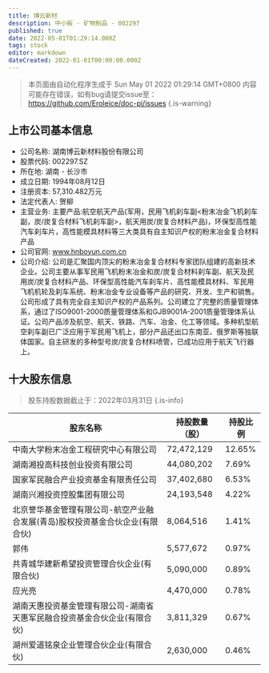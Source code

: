 ```yaml
---
title: 博云新材
description: 中小板 - 矿物制品 - 002297
published: true
date: 2022-05-01T01:29:14.000Z
tags: stock
editor: markdown
dateCreated: 2022-01-01T00:00:00.000Z
---
```


> 本页面由自动化程序生成于 Sun May 01 2022 01:29:14 GMT+0800
> 内容可能存在错误，如有bug请提交issue至：https://github.com/Eroleice/doc-pi/issues
{.is-warning}

## 上市公司基本信息
- 公司名称: 湖南博云新材料股份有限公司
- 股票代码: 002297.SZ
- 所在地: 湖南 - 长沙市
- 成立日期: 1994年08月12日
- 注册资本: 57,310.482万元
- 法定代表人: 贺柳
- 主营业务: 主要产品:航空航天产品(军用，民用飞机刹车副<粉末冶金飞机刹车副，炭/炭复合材料飞机刹车副>，航天用炭/炭复合材料产品)，环保型高性能汽车刹车片，高性能模具材料等三大类具有自主知识产权的粉末冶金复合材料产品
- 公司官网: www.hnboyun.com.cn
- 公司介绍: 公司是汇聚国内顶尖的粉末冶金复合材料专家团队组建的高新技术企业。公司主要从事军民用飞机粉末冶金和炭/炭复合材料刹车副、航天及民用炭/炭复合材料产品、环保型高性能汽车刹车片、高性能模具材料、军民用飞机机轮及刹车系统、粉末冶金专业设备等产品的研究、开发、生产和销售。公司形成了具有完全自主知识产权的产品系列。公司建立了完整的质量管理体系，通过了ISO9001-2000质量管理体系和GJB9001A-2001质量管理体系认证。公司产品涉及航空、航天、铁路、汽车、冶金、化工等领域。多种机型航空刹车副已广泛应用于军民用飞机上，部分产品还出口东南亚、俄罗斯等独联体国家。自主研发的多种型号炭/炭复合材料喷管，已成功应用于航天飞行器上。


## 十大股东信息
> 股东持股数据截止于：2022年03月31日
{.is-info}

| 股东名称 | 持股数量（股） | 持股比例 |
| --- | --- | --- |
| 中南大学粉末冶金工程研究中心有限公司 | 72,472,129 | 12.65% |
| 湖南湘投高科技创业投资有限公司 | 44,080,202 | 7.69% |
| 国家军民融合产业投资基金有限责任公司 | 37,402,680 | 6.53% |
| 湖南兴湘投资控股集团有限公司 | 24,193,548 | 4.22% |
| 北京誉华基金管理有限公司-航空产业融合发展(青岛)股权投资基金合伙企业(有限合伙) | 8,064,516 | 1.41% |
| 郭伟 | 5,577,672 | 0.97% |
| 共青城华建新希望投资管理合伙企业(有限合伙) | 5,090,000 | 0.89% |
| 应光亮 | 4,470,000 | 0.78% |
| 湖南天惠投资基金管理有限公司-湖南省天惠军民融合投资基金合伙企业(有限合伙) | 3,811,329 | 0.67% |
| 湖州爱道铭泉企业管理合伙企业(有限合伙) | 2,630,000 | 0.46% |




